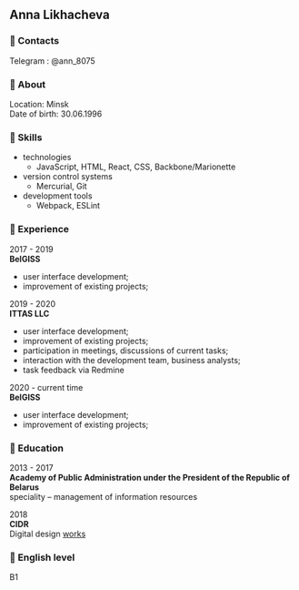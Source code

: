 ## Anna Likhacheva

### :small_blue_diamond: Contacts

Telegram
: @ann_8075  

### :small_blue_diamond: About

Location: Minsk  
Date of birth: 30.06.1996

### :small_blue_diamond: Skills

* technologies
  * JavaScript, HTML, React, CSS, Backbone/Marionette
* version control systems
  * Mercurial, Git
* development tools
  * Webpack, ESLint
  
### :small_blue_diamond: Experience

2017 - 2019  
**BelGISS**
- user interface development;
- improvement of existing projects;

2019 - 2020  
**ITTAS LLC**
- user interface development;
- improvement of existing projects;
- participation in meetings, discussions of current tasks;
- interaction with the development team, business analysts;
- task feedback via Redmine

2020 - current time  
**BelGISS**
- user interface development;
- improvement of existing projects;

### :small_blue_diamond: Education
2013 - 2017  
**Academy of Public Administration under the President of the Republic of Belarus**  
speciality – management of information resources

2018  
**CIDR**  
Digital design [works](https://drive.google.com/drive/folders/1X0KyjHUYHZffA0ARPkhe3IqoSwP8Nz4y?usp=sharing)

### :small_blue_diamond: English level  
B1
